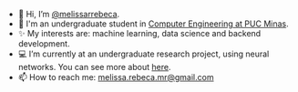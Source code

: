 - 👋 Hi, I’m [@melissarrebeca](https://www.instagram.com/melissarrebeca/).
- 📝 I'm an undergraduate student in [Computer Engineering at PUC Minas](https://www.pucminas.br/unidade/coracao-eucaristico/ensino/graduacao/Paginas/Engenharia-da-Computacao.aspx).
- ✨ My interests are: machine learning, data science and backend development.
- 💻 I’m currently at an undergraduate research project, using neural networks. You can see more about [here](https://github.com/melissarrebeca/FIP-DGA-Classification).
- 📫 How to reach me: melissa.rebeca.mr@gmail.com

<!---
melissarrebeca/melissarrebeca is a ✨ special ✨ repository because its `README.md` (this file) appears on your GitHub profile.
You can click the Preview link to take a look at your changes.
--->
